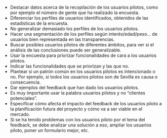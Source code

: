 - Destacar datos acerca de la recopilación de los usuarios pilotos, como por ejemplo el número de gente que ha realizado la encuesta.
- Diferenciar los perfiles de usuarios identificados, obtenidos de las estadísticas de la encuesta.
- No generalizar demasiado los perfiles de los usuarios pilotos.
- Hacer una segmentación de los perfiles según interés/edad/peso… de usuarios bien representada en las transparencias.
- Buscar posibles usuarios pilotos de diferentes ámbitos, para ver si el análisis de las conclusiones puede ser generalizable.
- Usar la encuesta para priorizar funcionalidades de cara a los usuarios pilotos.
- Indicar las funcionalidades que se priorizan y las que no.
- Plantear si un patrón común en los usuarios pilotos es intencionado o no. Por ejemplo, si todos los usuarios pilotos son de Sevilla es causa o consecuencia.
- Dar ejemplos del feedback que han dado los usuarios pilotos. 
- Es muy importante usar la palabra usuarios pilotos y no “clientes potenciales”.
- Especificar cómo afecta el impacto del feedback de los usuarios piloto a la planificación futura del proyecto y cómo va a ser viable en el mercado.
- Si se ha tenido problemas con los usuarios piloto por el tema del feedback, se debe analizar una solución a eso, ampliar los usuarios piloto, poner un formulario mejor, etc.